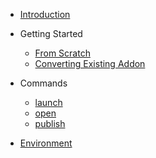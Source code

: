 - [Introduction](/)

- Getting Started
  - [From Scratch](getting-started/from-scratch)
  - [Converting Existing Addon](getting-started/converting-existing-addon)
- Commands
  - [launch](commands/launch)
  - [open](commands/open)
  - [publish](commands/publish)
- [Environment](environment)
